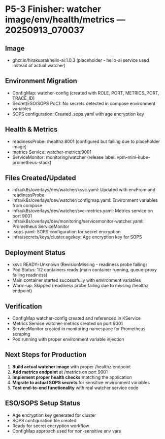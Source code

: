 # P5-3 Finisher: watcher image/env/health/metrics — 20250913_070037

## Image
- ghcr.io/hirakuarai/hello-ai:1.0.3 (placeholder - hello-ai service used instead of actual watcher)

## Environment Migration
- ConfigMap: watcher-config (created with ROLE, PORT, METRICS_PORT, TRACE_ID)
- Secret(ESO/SOPS PoC): No secrets detected in compose environment variables
- SOPS configuration: Created .sops.yaml with age encryption key

## Health & Metrics
- readinessProbe: /healthz:8001 (configured but failing due to placeholder image)
- metrics Service: watcher-metrics:9001
- ServiceMonitor: monitoring/watcher (release label: vpm-mini-kube-prometheus-stack)

## Files Created/Updated
- infra/k8s/overlays/dev/watcher/ksvc.yaml: Updated with envFrom and readinessProbe
- infra/k8s/overlays/dev/watcher/configmap.yaml: Environment variables from compose
- infra/k8s/overlays/dev/watcher/svc-metrics.yaml: Metrics service on port 9001
- infra/k8s/overlays/dev/monitoring/servicemonitor-watcher.yaml: Prometheus ServiceMonitor
- .sops.yaml: SOPS configuration for secret encryption
- infra/secrets/keys/cluster.agekey: Age encryption key for SOPS

## Deployment Status
- ksvc READY=Unknown (RevisionMissing - readiness probe failing)
- Pod Status: 1/2 containers ready (main container running, queue-proxy failing readiness)
- Main container started successfully with environment variables
- Warm-up: Skipped (readiness probe failing due to missing /healthz endpoint)

## Verification
- ConfigMap watcher-config created and referenced in KService
- Metrics Service watcher-metrics created on port 9001
- ServiceMonitor created in monitoring namespace for Prometheus scraping
- Pod running with proper environment variable injection

## Next Steps for Production
1. **Build actual watcher image** with proper /healthz endpoint
2. **Add metrics endpoint** at /metrics on port 9001
3. **Implement proper health checks** matching the application
4. **Migrate to actual SOPS secrets** for sensitive environment variables
5. **Test end-to-end functionality** with real watcher service code

## ESO/SOPS Setup Status
- Age encryption key generated for cluster
- SOPS configuration file created
- Ready for secret encryption workflow
- ConfigMap approach used for non-sensitive env vars
